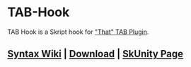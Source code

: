 # TAB-Hook
TAB Hook is a Skript hook for ["That" TAB Plugin](https://github.com/NEZNAMY/TAB).

## [Syntax Wiki](https://github.com/erenkarakal/SkriptHarbor/blob/main/resources/TAB-Hook/WIKI.md) | [Download](https://chris1111.github.io/DownGit/#/home?url=https://github.com/erenkarakal/SkriptHarbor/tree/main/resources/TAB-Hook/tabhook) | [SkUnity Page](https://forums.skunity.com/resources/tab-hook.1533/)

